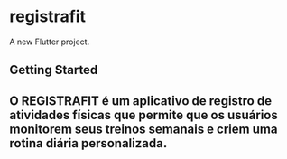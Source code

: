 # registrafit

A new Flutter project.

## Getting Started

##   O REGISTRAFIT é um aplicativo de registro de atividades físicas que permite que os usuários monitorem seus treinos semanais e criem uma rotina diária personalizada.


